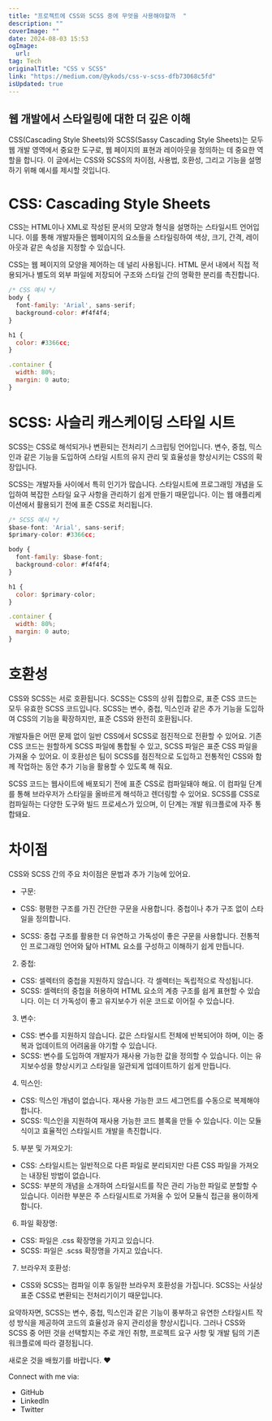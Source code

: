 ```yaml
---
title: "프로젝트에 CSS와 SCSS 중에 무엇을 사용해야할까  "
description: ""
coverImage: ""
date: 2024-08-03 15:53
ogImage: 
  url: 
tag: Tech
originalTitle: "CSS v SCSS"
link: "https://medium.com/@ykods/css-v-scss-dfb73068c5fd"
isUpdated: true
---
```






## 웹 개발에서 스타일링에 대한 더 깊은 이해

CSS(Cascading Style Sheets)와 SCSS(Sassy Cascading Style Sheets)는 모두 웹 개발 영역에서 중요한 도구로, 웹 페이지의 표현과 레이아웃을 정의하는 데 중요한 역할을 합니다. 이 글에서는 CSS와 SCSS의 차이점, 사용법, 호환성, 그리고 기능을 설명하기 위해 예시를 제시할 것입니다.

# CSS: Cascading Style Sheets

CSS는 HTML이나 XML로 작성된 문서의 모양과 형식을 설명하는 스타일시트 언어입니다. 이를 통해 개발자들은 웹페이지의 요소들을 스타일링하여 색상, 크기, 간격, 레이아웃과 같은 속성을 지정할 수 있습니다.

<div class="content-ad"></div>

CSS는 웹 페이지의 모양을 제어하는 데 널리 사용됩니다. HTML 문서 내에서 직접 적용되거나 별도의 외부 파일에 저장되어 구조와 스타일 간의 명확한 분리를 촉진합니다.

```js
/* CSS 예시 */
body {
  font-family: 'Arial', sans-serif;
  background-color: #f4f4f4;
}

h1 {
  color: #3366cc;
}

.container {
  width: 80%;
  margin: 0 auto;
}
```

# SCSS: 사슬리 캐스케이딩 스타일 시트

SCSS는 CSS로 해석되거나 변환되는 전처리기 스크립팅 언어입니다. 변수, 중첩, 믹스인과 같은 기능을 도입하여 스타일 시트의 유지 관리 및 효율성을 향상시키는 CSS의 확장입니다.

<div class="content-ad"></div>

SCSS는 개발자들 사이에서 특히 인기가 많습니다. 스타일시트에 프로그래밍 개념을 도입하여 복잡한 스타일 요구 사항을 관리하기 쉽게 만들기 때문입니다. 이는 웹 애플리케이션에서 활용되기 전에 표준 CSS로 처리됩니다.

```js
/* SCSS 예시 */
$base-font: 'Arial', sans-serif;
$primary-color: #3366cc;

body {
  font-family: $base-font;
  background-color: #f4f4f4;
}

h1 {
  color: $primary-color;
}

.container {
  width: 80%;
  margin: 0 auto;
}
```

# 호환성

CSS와 SCSS는 서로 호환됩니다. SCSS는 CSS의 상위 집합으로, 표준 CSS 코드는 모두 유효한 SCSS 코드입니다. SCSS는 변수, 중첩, 믹스인과 같은 추가 기능을 도입하여 CSS의 기능을 확장하지만, 표준 CSS와 완전히 호환됩니다.

<div class="content-ad"></div>

개발자들은 어떤 문제 없이 일반 CSS에서 SCSS로 점진적으로 전환할 수 있어요. 기존 CSS 코드는 원할하게 SCSS 파일에 통합될 수 있고, SCSS 파일은 표준 CSS 파일을 가져올 수 있어요. 이 호환성은 팀이 SCSS를 점진적으로 도입하고 전통적인 CSS와 함께 작업하는 동안 추가 기능을 활용할 수 있도록 해 줘요.

SCSS 코드는 웹사이트에 배포되기 전에 표준 CSS로 컴파일돼야 해요. 이 컴파일 단계를 통해 브라우저가 스타일을 올바르게 해석하고 렌더링할 수 있어요. SCSS를 CSS로 컴파일하는 다양한 도구와 빌드 프로세스가 있으며, 이 단계는 개발 워크플로에 자주 통합돼요.

# 차이점

CSS와 SCSS 간의 주요 차이점은 문법과 추가 기능에 있어요.

<div class="content-ad"></div>

- 구문:

- CSS: 평평한 구조를 가진 간단한 구문을 사용합니다. 중첩이나 추가 구조 없이 스타일을 정의합니다.
- SCSS: 중첩 구조를 활용한 더 유연하고 가독성이 좋은 구문을 사용합니다. 전통적인 프로그래밍 언어와 닮아 HTML 요소를 구성하고 이해하기 쉽게 만듭니다.

2. 중첩:

- CSS: 셀렉터의 중첩을 지원하지 않습니다. 각 셀렉터는 독립적으로 작성됩니다.
- SCSS: 셀렉터의 중첩을 허용하여 HTML 요소의 계층 구조를 쉽게 표현할 수 있습니다. 이는 더 가독성이 좋고 유지보수가 쉬운 코드로 이어질 수 있습니다.

<div class="content-ad"></div>

3. 변수:

- CSS: 변수를 지원하지 않습니다. 값은 스타일시트 전체에 반복되어야 하며, 이는 중복과 업데이트의 어려움을 야기할 수 있습니다.
- SCSS: 변수를 도입하여 개발자가 재사용 가능한 값을 정의할 수 있습니다. 이는 유지보수성을 향상시키고 스타일을 일관되게 업데이트하기 쉽게 만듭니다.

4. 믹스인:

- CSS: 믹스인 개념이 없습니다. 재사용 가능한 코드 세그먼트를 수동으로 복제해야 합니다.
- SCSS: 믹스인을 지원하여 재사용 가능한 코드 블록을 만들 수 있습니다. 이는 모듈식이고 효율적인 스타일시트 개발을 촉진합니다.

<div class="content-ad"></div>

5. 부분 및 가져오기:

- CSS: 스타일시트는 일반적으로 다른 파일로 분리되지만 다른 CSS 파일을 가져오는 내장된 방법이 없습니다.
- SCSS: 부분의 개념을 소개하여 스타일시트를 작은 관리 가능한 파일로 분할할 수 있습니다. 이러한 부분은 주 스타일시트로 가져올 수 있어 모듈식 접근을 용이하게 합니다.

6. 파일 확장명:

- CSS: 파일은 .css 확장명을 가지고 있습니다.
- SCSS: 파일은 .scss 확장명을 가지고 있습니다.

<div class="content-ad"></div>

7. 브라우저 호환성:

- CSS와 SCSS는 컴파일 이후 동일한 브라우저 호환성을 가집니다. SCSS는 사실상 표준 CSS로 변환되는 전처리기이기 때문입니다.

요약하자면, SCSS는 변수, 중첩, 믹스인과 같은 기능이 풍부하고 유연한 스타일시트 작성 방식을 제공하여 코드의 효율성과 유지 관리성을 향상시킵니다. 그러나 CSS와 SCSS 중 어떤 것을 선택할지는 주로 개인 취향, 프로젝트 요구 사항 및 개발 팀의 기존 워크플로에 따라 결정됩니다.

새로운 것을 배웠기를 바랍니다. ❤️

<div class="content-ad"></div>

Connect with me via:

- GitHub
- LinkedIn
- Twitter
